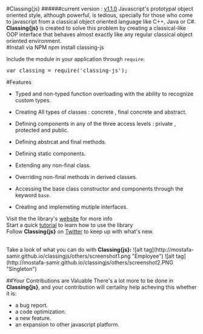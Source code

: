 #Classing{js}
######current version : <a href="http://mostafa-samir.github.io/classingjs/news.html" target="_blank">v1.1.0</a>
Javascript's prototypal object oriented style, although powerful, is tedious, specially for those who come to javascript
from a classical object oriented language like C++, Java or C#.<br/>
<b>Classing{js}</b> is created to solve this problem by creating a classical-like OOP interface that behaves almost exactly
like any regular classical object oriented environment.<br/>
#Install via NPM
    npm install classing-js

Include the module in your application through <code>require</code>:
    <pre>var classing = require('classing-js');</pre>
        
#Features
<ul>
<li><p>Typed and non-typed function overloading with the ability to recognize custom types.</p></li>
<li><p>Creating All types of classes : concrete , final concrete and abstract.</p></li>
<li><p>Defining components in any of the three access levels : private , protected and public.</p></li>
<li><p>Defining abstrcat and final methods.</p></li>
<li><p>Defining static components.</p></li>
<li><p>Extending any non-final class.</p></li>
<li><p>Overriding non-final methods in derived classes.</p></li>
<li><p>Accessing the base class constructor and components through the keyword <code>base</code>.</p></li>
<li><p>Creating and implemeting mutiple interfaces.</p></li>
</ul>

Visit the the library's <a href="http://mostafa-samir.github.io/classingjs/">website</a> for more info<br/>
Start a quick <a href="http://mostafa-samir.github.io/classingjs/tutorial/">tutorial</a> to learn how to use the library  <br/>
Follow <b>Classing{js}</b> on <a href = "https://twitter.com/classing_js">Twitter</a> to keep up with what's new.

<br/>
Take a look of what you can do with <b>Classing{js}:</b>
![alt tag](http://mostafa-samir.github.io/classingjs/others/screenshot1.png "Employee")
![alt tag](http://mostafa-samir.github.io/classingjs/others/screenshot2.PNG "Singleton")


##Your Contributions are Valuable
There's a lot more to be done in <b>Classing{js}</b>, and your contribution will certailny help acheving this whether it is:
<ul>
<li>a bug report.</li>
<li>a code optimization.</li>
<li>a new feature.</li>
<li>an expansion to other javascript platform.</li>
</ul>
